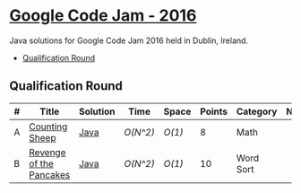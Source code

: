 # [Google Code Jam - 2016](https://codingcompetitions.withgoogle.com/codejam/archive/2016)

Java solutions for Google Code Jam 2016 held in Dublin, Ireland.

* [Qualification Round](https://github.com/siddeshshewde/Competitive_Programming_v2/tree/master/Google%20Code%20Jam/codejam/2016/1.%20Qualification%20Round)

## Qualification Round
| # | Title | Solution | Time | Space | Points | Category | Note |
|---| ----- | -------- | ---- | ----- | ---------- | --- | ---- |
|A| [Counting Sheep](https://codingcompetitions.withgoogle.com/codejam/round/0000000000201bee/0000000000201c8a)| [Java](./1.%20Qualification%20Round/1.%20Counting%20Sheep.java)| _O(N^2)_ | _O(1)_ | 8 | Math |  |
|B| [Revenge of the Pancakes](https://codingcompetitions.withgoogle.com/codejam/round/0000000000201bee/0000000000201d17)| [Java](./1.%20Qualification%20Round/2.%20Revenge%20of%20the%20Pancakes.java)| _O(N^2)_ | _O(1)_ | 10 | Word Sort |  |
